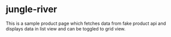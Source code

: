 # jungle-river
This is a sample product page which fetches data from fake product api and displays data in list view and can be toggled to grid view.

